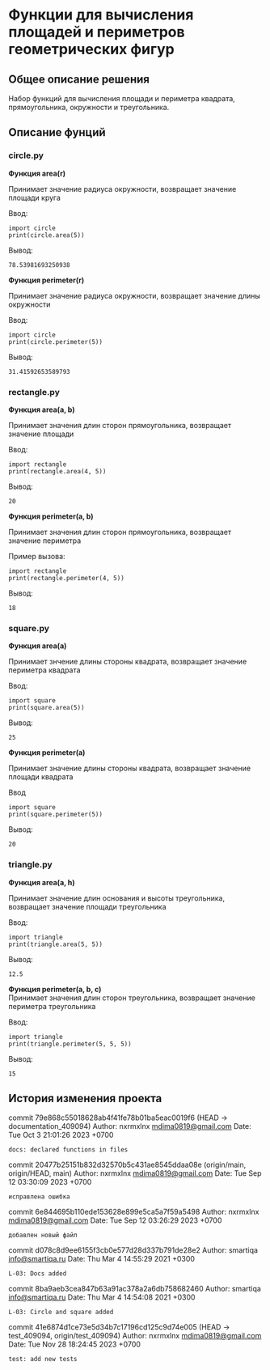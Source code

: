 # Функции для вычисления площадей и периметров геометрических фигур
## Общее описание решения
Набор функций для вычисления площади и периметра квадрата, прямоугольника, окружности и треугольника. 

## Описание фунций


### circle.py  
 **Функция area(r)**  

Принимает значение радиуса окружности, возвращает значение площади круга 

Ввод:  
```
import circle
print(circle.area(5))  
```  
Вывод:  
```
78.53981693250938
```
**Функция perimeter(r)**  

Принимает значение радиуса окружности, возвращает значение длины окружности 

Ввод:  
```
import circle
print(circle.perimeter(5))  
```  
Вывод:  
```
31.41592653589793 
```
    
### rectangle.py
**Функция area(a, b)**  

Принимает значения длин сторон прямоугольника, возвращает значение площади  

Ввод:  
```
import rectangle
print(rectangle.area(4, 5))  
```  
Вывод:  
```
20 
```
**Функция perimeter(a, b)**  

Принимает значения длин сторон прямоугольника, возвращает значение периметра  

Пример вызова:  
```
import rectangle
print(rectangle.perimeter(4, 5))  
```  
Вывод:  
```
18  
```
### square.py  
**Функция area(a)**  

Принимает знчение длины стороны квадрата, возвращает значение периметра квадрата  

Ввод:  
```
import square
print(square.area(5))  
```  
Вывод:  
```
25  
```
**Функция perimeter(a)**  

Принимает значение длины стороны квадрата, возвращает значение площади квадрата  

Ввод  
```
import square
print(square.perimeter(5))  
```  
Вывод:  
```
20  
```
### triangle.py  
**Функция area(a, h)**  

Принимает значение длин основания и высоты треугольника, возвращает значение площади треугольника

Ввод:  
```
import triangle
print(triangle.area(5, 5))  
```  
Вывод:  
```
12.5  
```
**Функция perimeter(a, b, c)**  
Принимает значения длин сторон треугольника, возвращает значение периметра треугольника 

Ввод:  
```
import triangle
print(triangle.perimeter(5, 5, 5))  
```  
Вывод:   
```
15  
```
## История изменения проекта

commit 79e868c55018628ab4f41fe78b01ba5eac0019f6 (HEAD -> documentation_409094)
Author: nxrmxlnx <mdima0819@gmail.com>
Date:   Tue Oct 3 21:01:26 2023 +0700

    docs: declared functions in files

commit 20477b25151b832d32570b5c431ae8545ddaa08e (origin/main, origin/HEAD, main)
Author: nxrmxlnx <mdima0819@gmail.com>
Date:   Tue Sep 12 03:30:09 2023 +0700

    исправлена ошибка

commit 6e844695b110ede153628e899e5ca5a7f59a5498
Author: nxrmxlnx <mdima0819@gmail.com>
Date:   Tue Sep 12 03:26:29 2023 +0700

    добавлен новый файл

commit d078c8d9ee6155f3cb0e577d28d337b791de28e2
Author: smartiqa <info@smartiqa.ru>
Date:   Thu Mar 4 14:55:29 2021 +0300

    L-03: Docs added

commit 8ba9aeb3cea847b63a91ac378a2a6db758682460
Author: smartiqa <info@smartiqa.ru>
Date:   Thu Mar 4 14:54:08 2021 +0300

    L-03: Circle and square added

commit 41e6874d1ce73e5d34b7c17196cd125c9d74e005 (HEAD -> test_409094, origin/test_409094)
Author: nxrmxlnx <mdima0819@gmail.com>
Date:   Tue Nov 28 18:24:45 2023 +0700

    test: add new tests

